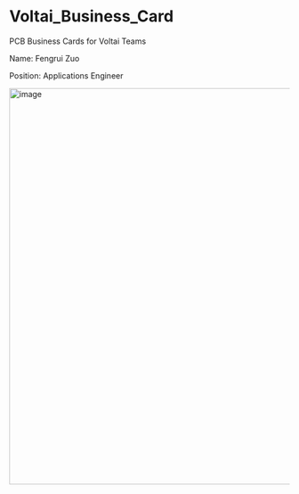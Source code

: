 # Voltai_Business_Card
PCB Business Cards for Voltai Teams

Name: Fengrui Zuo

Position: Applications Engineer


<img width="711" alt="image" src="https://github.com/user-attachments/assets/18a495bb-13c6-42fd-b2e2-8df92c170355" />

